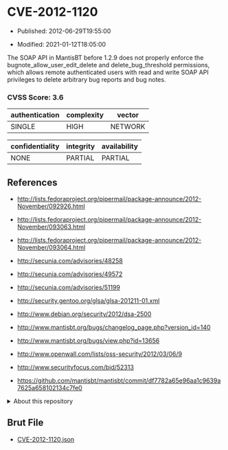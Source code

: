 # CVE-2012-1120

- Published: 2012-06-29T19:55:00

- Modified: 2021-01-12T18:05:00

The SOAP API in MantisBT before 1.2.9 does not properly enforce the bugnote_allow_user_edit_delete and delete_bug_threshold permissions, which allows remote authenticated users with read and write SOAP API privileges to delete arbitrary bug reports and bug notes.

### CVSS Score: **3.6**

| authentication | complexity | vector |
| --- | --- | --- |
| SINGLE | HIGH | NETWORK |

| confidentiality | integrity | availability |
| --- | --- | --- |
| NONE | PARTIAL | PARTIAL |

## References

* http://lists.fedoraproject.org/pipermail/package-announce/2012-November/092926.html

* http://lists.fedoraproject.org/pipermail/package-announce/2012-November/093063.html

* http://lists.fedoraproject.org/pipermail/package-announce/2012-November/093064.html

* http://secunia.com/advisories/48258

* http://secunia.com/advisories/49572

* http://secunia.com/advisories/51199

* http://security.gentoo.org/glsa/glsa-201211-01.xml

* http://www.debian.org/security/2012/dsa-2500

* http://www.mantisbt.org/bugs/changelog_page.php?version_id=140

* http://www.mantisbt.org/bugs/view.php?id=13656

* http://www.openwall.com/lists/oss-security/2012/03/06/9

* http://www.securityfocus.com/bid/52313

* https://github.com/mantisbt/mantisbt/commit/df7782a65e96aa1c9639a7625a658102134c7fe0

<details>
<summary>About this repository</summary> 

  This repository is part of the project [Live Hack CVE](https://github.com/Live-Hack-CVE). Main website can be found [www.live-hack.org](https://www.live-hack.org) 
  
  Made by [Sn0wAlice](https://github.com/Sn0wAlice) for the people that care about security and need to have a feed of the latest CVEs. Hope you enjoy it, don't forget to star the repo and follow me on [Twitter](https://twitter.com/Sn0wAlice) and [Github](https://github.com/Sn0wAlice). And that is my [personnal website](https://www.alice-snow.me/)

  - [Home Page](https://github.com/Live-Hack-CVE)
  - [Framework](https://github.com/Live-Hack-CVE/cve-framework)
  - [CVE database](https://github.com/Live-Hack-CVE/full_database)
  - [Changelog](https://github.com/Live-Hack-CVE/Changelog)
</details>

## Brut File

* [CVE-2012-1120.json](https://raw.githubusercontent.com/Live-Hack-CVE/full_database/main/cves/2012/CVE-2012-1120.json)

